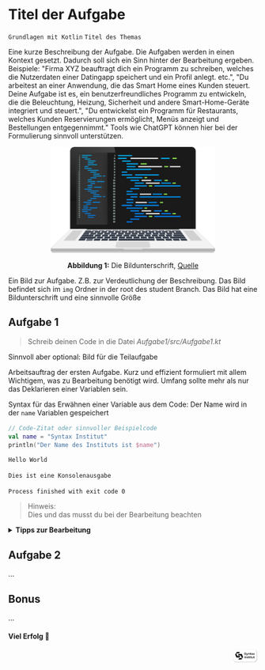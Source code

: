 # Titel der Aufgabe

`Grundlagen mit Kotlin` `Titel des Themas`

Eine kurze Beschreibung der Aufgabe. Die Aufgaben werden in einen Kontext gesetzt. Dadurch soll sich ein Sinn hinter
der Bearbeitung ergeben. Beispiele: "Firma XYZ beauftragt dich ein Programm zu schreiben, welches die Nutzerdaten einer
Datingapp speichert und ein Profil anlegt. etc.", "Du arbeitest an einer Anwendung, die das Smart Home eines Kunden
steuert. Deine Aufgabe ist es, ein benutzerfreundliches Programm zu entwickeln, die die Beleuchtung, Heizung, Sicherheit
und andere Smart-Home-Geräte integriert und steuert.", "Du entwickelst ein Programm für Restaurants, welches Kunden
Reservierungen ermöglicht, Menüs anzeigt und Bestellungen entgegennimmt." Tools wie ChatGPT können hier bei der
Formulierung sinnvoll unterstützen.

<p align="center">
<img src=img/mac.png width="66%" alt=""/>
</p>
<p align="center">
   <b>Abbildung 1:</b> Die Bildunterschrift, <a href="https://www.pexels.com/de-de/">Quelle</a>
</p>

Ein Bild zur Aufgabe. Z.B. zur Verdeutlichung der Beschreibung. Das Bild befindet sich im `img` Ordner in der
root des student Branch. Das Bild hat eine Bildunterschrift und eine sinnvolle Größe

## Aufgabe 1

> Schreib deinen Code in die Datei _Aufgabe1/src/Aufgabe1.kt_

Sinnvoll aber optional: Bild für die Teilaufgabe

Arbeitsauftrag der ersten Aufgabe. Kurz und effizient formuliert mit allem Wichtigem, was zu Bearbeitung benötigt wird.
Umfang sollte mehr als nur das Deklarieren einer Variablen sein.

Syntax für das Erwähnen einer Variable aus dem Code: Der Name wird in der `name` Variablen gespeichert

```kotlin
// Code-Zitat oder sinnvoller Beispielcode
val name = "Syntax Institut"
println("Der Name des Instituts ist $name")
```

```text
Hello World

Dies ist eine Konsolenausgabe

Process finished with exit code 0
```

> Hinweis:  
> Dies und das musst du bei der Bearbeitung beachten

<details>
<summary><b>Tipps zur Bearbeitung</b></summary>

Weitere Informationen um langsameren TN weiterzuhelfen. Achtung: die Leistung soll hier trotzdem durch den TN erbracht
werden.  

Bsp.: Hilfreiche Keybinds für die Aufgabe:
- <font size="5">2x <kbd>⌥ Option</kbd> dann mit <kbd>↓</kbd></font> mehrere Zeilen anwählen
- `first`/`second` schreiben
- <font size="5"><kbd>⇧ Shift</kbd> + <kbd>→</kbd></font> zum makieren des alten ersten Buchstabens
- <font size="5"><kbd>⇧ Shift</kbd> + <kbd>⌘ Command</kbd> + <kbd>U</kbd></font> um den Buchstaben von Klein- auf Großschreibung zu wechseln

Bsp.: Verlinkungen zur Dokumentation:  
[**Kotlin Dokumentation**](https://kotlinlang.org/)

</details>

## Aufgabe 2

...

## Bonus

...

<!-- Passendes Emoji zur Aufgabe -->
#### Viel Erfolg 🚀 

<p align="end">
  <a href="https://www.syntax-institut.de/">
    <img src="img/si.png" width="10%" alt=""/>
  </a>
</p>
